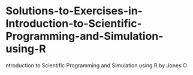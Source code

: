 # Solutions-to-Exercises-in-Introduction-to-Scientific-Programming-and-Simulation-using-R
ntroduction to Scientific Programming and Simulation using R by Jones O
